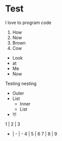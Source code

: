 # Test

I love to program code

1. How
2. Now
3. Brown
4. Cow

- Look
- at
- Me
- Now

Testing nesting

- Outer
- List
  - Inner
  - List
- !!!

1 | 2 | 3
- | - | -
4 | 5 | 6
7 | 8 | 9